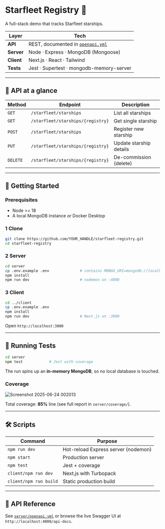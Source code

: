 # Starfleet Registry 🚀

A full-stack demo that tracks Starfleet starships.

| Layer | Tech |
|-------|------|
| **API** | REST, documented in [`openapi.yml`](server/openapi.yml) |
| **Server** | Node · Express · MongoDB (Mongoose) |
| **Client** | Next.js · React · Tailwind |
| **Tests** | Jest · Supertest · mongodb-memory-server |

---

## 🔌 API at a glance

| Method   | Endpoint                          | Description             |
| -------- | --------------------------------- | ----------------------- |
| `GET`    | `/starfleet/starships`            | List all starships      |
| `GET`    | `/starfleet/starships/{registry}` | Get single starship     |
| `POST`   | `/starfleet/starships`            | Register new starship   |
| `PUT`    | `/starfleet/starships/{registry}` | Update starship details |
| `DELETE` | `/starfleet/starships/{registry}` | De-commission (delete)  |

---

## 🔧 Getting Started

### Prerequisites

* Node >= 18
* A local MongoDB instance *or* Docker Desktop

### 1  Clone

```bash
git clone https://github.com/YOUR_HANDLE/starfleet-registry.git
cd starfleet-registry
```

### 2  Server

```bash
cd server
cp .env.example .env              # contains MONGO_URI=mongodb://localhost:27017/starfleet
npm install
npm run dev                       # nodemon on :4000
```

### 3  Client

```bash
cd ../client
cp .env.example .env
npm install
npm run dev                       # Next.js on :3000
```

Open `http://localhost:3000` 

---

## 🧪 Running Tests

```bash
cd server
npm test            # Jest with coverage
```

The run spins up an **in-memory MongoDB**, so no local database is touched.

### Coverage

![Screenshot 2025-06-24 002013](https://github.com/user-attachments/assets/4842a8c8-71ce-46f3-9723-d50ca2e5df99)

Total coverage: **85%** line (see full report in `server/coverage/`).

---

## 🛠️ Scripts

| Command                | Purpose                             |
| ---------------------- | ----------------------------------- |
| `npm run dev`          | Hot-reload Express server (nodemon) |
| `npm start`            | Production server                   |
| `npm test`             | Jest + coverage                     |
| `client/npm run dev`   | Next.js with Turbopack              |
| `client/npm run build` | Static production build             |

---

## 📜 API Reference

See [`server/openapi.yml`](server/openapi.yml) or browse the live Swagger UI at `http://localhost:4000/api-docs`.

